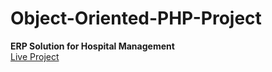 <h1>Object-Oriented-PHP-Project</h1>
<b>ERP Solution for Hospital Management</b><br>
<a href="http://hospital.idbprogrammer.com/">Live Project</a>

